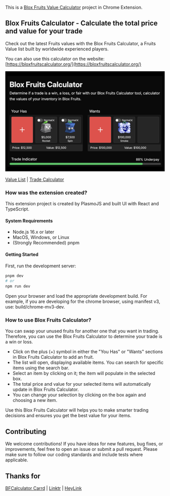 This is a [Blox Fruits Value Calculator](https://bloxfruitscalculator.org/) project in Chrome Extension.

## Blox Fruits Calculator - Calculate the total price and value for your trade

Check out the latest Fruits values with the Blox Fruits Calculator, a Fruits Value list built by worldwide experienced players.

You can also use this calculator on the website: [https://bloxfruitscalculator.org/](https://bloxfruitscalculator.org/)

![BLox Fruits Calculator](https://github.com/ZissyW/blox-fruit-calculator/blob/master/extension-cover.png)

[Value List](https://bloxfruitscalculator.org/values) | [Trade Calculator](https://bloxfruitscalculator.org/)

### How was the extension created?

This extension project is created by PlasmoJS and built UI with React and TypeScript.

#### System Requirements

- Node.js 16.x or later
- MacOS, Windows, or Linux
- (Strongly Recommended) pnpm

#### Getting Started

First, run the development server:

``` bash
pnpm dev
# or
npm run dev
```

Open your browser and load the appropriate development build. For example, if you are developing for the chrome browser, using manifest v3, use: build/chrome-mv3-dev.

### How to use Blox Fruits Calculator?

You can swap your unused fruits for another one that you want in trading. Therefore, you can use the Blox Fruits Calculator to determine your trade is a win or loss.

- Click on the plus (+) symbol in either the "You Has" or "Wants" sections in Blox Fruits Calculator to add an fruit.
- The list will open, displaying available items. You can search for specific items using the search bar.
- Select an item by clicking on it; the item will populate in the selected box.
- The total price and value for your selected items will automatically update in Blox Fruits Calculator.
- You can change your selection by clicking on the box again and choosing a new item.

Use this Blox Fruits Calculator will helps you to make smarter trading decisions and ensures you get the best value for your items.

## Contributing

We welcome contributions! If you have ideas for new features, bug fixes, or improvements, feel free to open an issue or submit a pull request. Please make sure to follow our coding standards and include tests where applicable.

## Thanks for

[BFCalculator Carrd](https://bfcalculator.carrd.co/) | [Linktr](https://linktr.ee/bfcalculator) | [HeyLink](https://heylink.me/bfcalculator)